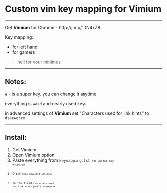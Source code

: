 <h1>
	Custom vim key mapping for Vimium
</h1>

<hr>

<p>Get <strong>Vimium</strong> for Chrome - http://j.mp/1DN4xZ8 </p>
<p>
	Key mapping:
</p>
<ul>
	<li>for left hand
	<li>for gamers
</ul>

<blockquote>
	hell for your minimus
</blockquote>

<hr>

<h2>
	Notes:
</h2>

<p>
	<code>e</code> - is a super key. you can change it anytime
</p>
<p>
	everything is <code>wasd</code> and nearly used keys
</p>

<p>
	in advanced settings of <strong>Vimium</strong> set "Characters used for link hints" to <code>dsaewqczx</code>
</p>

<hr>

<h2>
	Install:
</h2>
<ol>
	<li>Get Vimium</li>
	<li>Open Vimium option</li>
	<li>Paste everything from <code>keymapping.txt<code> to <code>Custom key
mappings<code></li>
	<li>Click <code>Show advanced options…</code></li>
	<li>In the field <code>Characters used
for link hints</code> paste <code>dsaewqczx</code></li>
</ol>
